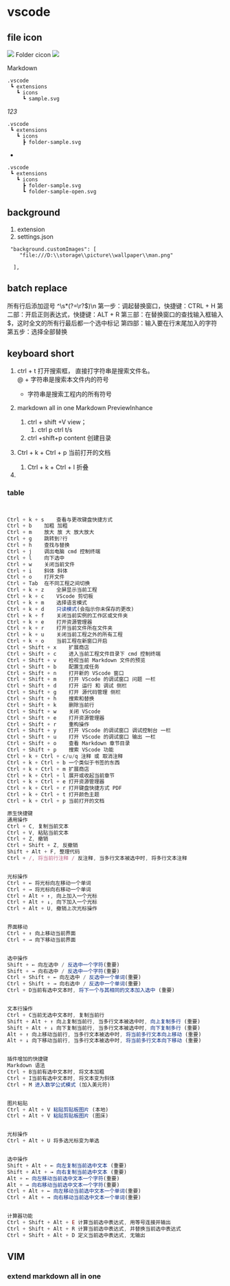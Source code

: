 # vscode
## file icon
![](https://raw.githubusercontent.com/PKief/vscode-material-icon-theme/main/images/fileIcons.png)
Folder cicon
![](https://raw.githubusercontent.com/PKief/vscode-material-icon-theme/main/images/folderIcons.png)

 Markdown
```
.vscode
 ┗ extensions
   ┗ icons
     ┗ sample.svg
```
*123* 

```
.vscode
 ┗ extensions
   ┗ icons
     ┣ folder-sample.svg
```
- 
```
.vscode
 ┗ extensions
   ┗ icons
     ┣ folder-sample.svg
     ┗ folder-sample-open.svg
```
## background
1. extension
2. settings.json
```
 "background.customImages": [
    "file:///D:\\storage\\picture\\wallpaper\\man.png"
    
  ],
```

## batch replace
所有行后添加逗号
^\s*(?=\r?$)\n
第一步：调起替换窗口，快捷键：CTRL + H
第二部：开启正则表达式，快捷键：ALT + R
第三部：在替换窗口的查找输入框输入$，这时全文的所有行最后都一个选中标记
第四部：输入要在行末尾加入的字符
第五步：选择全部替换

## keyboard short



1. ctrl + t 打开搜索框，
    直接打字符串是搜索文件名。    
    @ + 字符串是搜索本文件内的符号    

     + 字符串是搜索工程内的所有符号  
2.  markdown all in one   Markdown PreviewInhance
    1.  ctrl + shift +V  view；
        1.  ctrl p ctrl t/s
    2.  ctrl +shift+p  content 创建目录
3. Ctrl + k + Ctrl + p	当前打开的文档
   1. Ctrl + k + Ctrl + l	折叠  
4. 

### table
```js

    
Ctrl + k + s	查看与更改键盘快捷方式
Ctrl + b	加粗 加粗
Ctrl + m	放大 放 大 放大放大
Ctrl + g	跳转到?行
Ctrl + h	查找与替换
Ctrl + j	调出电脑 cmd 控制终端
Ctrl + l	向下选中
Ctrl + w	关闭当前文件
Ctrl + i	斜体 斜体
Ctrl + o	打开文件
Ctrl + Tab	在不同工程之间切换
Ctrl + k + z	全屏显示当前工程
Ctrl + k + c	VScode 剪切板
Ctrl + k + m	选择语言模式
Ctrl + k + d	只读模式(会指示你未保存的更改)
Ctrl + k + f	关闭当前实例的工作区或文件夹
Ctrl + k + e	打开资源管理器
Ctrl + k + r	打开当前文件所在文件夹
Ctrl + k + u	关闭当前工程之外的所有工程
Ctrl + k + o	当前工程在新窗口开启
Ctrl + Shift + x	扩展商店
Ctrl + Shift + c	进入当前工程文件目录下 cmd 控制终端
Ctrl + Shift + v	检视当前 Markdown 文件的预览
Ctrl + Shift + b	配置生成任务
Ctrl + Shift + n	打开新的 VScode 窗口
Ctrl + Shift + m	打开 VScode 的调试窗口 问题 一栏
Ctrl + Shift + d	打开 运行 和 调试 侧栏
Ctrl + Shift + g	打开 源代码管理 侧栏
Ctrl + Shift + h	搜索和替换
Ctrl + Shift + k	删除当前行
Ctrl + Shift + w	关闭 VScode
Ctrl + Shift + e	打开资源管理器
Ctrl + Shift + r	重构操作
Ctrl + Shift + y	打开 VScode 的调试窗口 调试控制台 一栏
Ctrl + Shift + u	打开 VScode 的调试窗口 输出 一栏
Ctrl + Shift + o	查看 Markdown 章节目录
Ctrl + Shift + p	搜索 VScode 功能
Ctrl + k + Ctrl + c/u/q	注释 或 取消注释
Ctrl + k + Ctrl + b	一个类似于书签的东西
Ctrl + k + Ctrl + m	扩展商店
Ctrl + k + Ctrl + l	展开或收起当前章节
Ctrl + k + Ctrl + e	打开资源管理器
Ctrl + k + Ctrl + r	打开键盘快捷方式 PDF
Ctrl + k + Ctrl + t	打开颜色主题
Ctrl + k + Ctrl + p	当前打开的文档

原生快捷键
通用操作
Ctrl + C, 复制当前文本
Ctrl + V, 粘贴当前文本
Ctrl + Z, 撤销
Ctrl + Shift + Z, 反撤销
Shift + Alt + F, 整理代码
Ctrl + /, 将当前行注释 / 反注释, 当多行文本被选中时, 将多行文本注释


光标操作
Ctrl + ← 将光标向左移动一个单词
Ctrl + → 将光标向右移动一个单词
Ctrl + Alt + ↑, 向上加入一个光标
Ctrl + Alt + ↓, 向下加入一个光标
Ctrl + Alt + U, 撤销上次光标操作


界面移动
Ctrl + ↑ 向上移动当前界面
Ctrl + → 向下移动当前界面


选中操作
Shift + ← 向左选中 / 反选中一个字符(重要)
Shift + → 向右选中 / 反选中一个字符(重要)
Ctrl + Shift + ← 向左选中 / 反选中一个单词(重要)
Ctrl + Shift + → 向右选中 / 反选中一个单词(重要)
Ctrl + D当前有选中文本时, 将下一个与其相同的文本加入选中 (重要)


文本行操作
Ctrl + C当前无选中文本时, 复制当前行
Shift + Alt + ↑ 向上复制当前行, 当多行文本被选中时, 向上复制多行 (重要)
Shift + Alt + ↓ 向下复制当前行, 当多行文本被选中时, 向下复制多行 (重要)
Alt + ↑ 向上移动当前行, 当多行文本被选中时, 将当前多行文本向上移动 (重要)
Alt + ↓ 向下移动当前行, 当多行文本被选中时, 将当前多行文本向下移动 (重要)


插件增加的快捷键
Markdown 语法
Ctrl + B当前有选中文本时, 将文本加粗
Ctrl + I当前有选中文本时, 将文本变为斜体
Ctrl + M 进入数学公式模式 (加入美元符)


图片粘贴
Ctrl + Alt + V 粘贴剪贴板图片 (本地)
Ctrl + Alt + V 粘贴剪贴板图片 (图床)


光标操作
Ctrl + Alt + U 将多选光标变为单选


选中操作
Shift + Alt + ← 向左复制当前选中文本 (重要)
Shift + Alt + → 向右复制当前选中文本 (重要)
Alt + ← 向左移动当前选中文本一个字符(重要)
Alt + → 向右移动当前选中文本一个字符(重要)
Ctrl + Alt + ← 向左移动当前选中文本一个单词(重要)
Ctrl + Alt + → 向右移动当前选中文本一个单词(重要)


计算器功能
Ctrl + Shift + Alt + E 计算当前选中表达式, 用等号连接并输出
Ctrl + Shift + Alt + R 计算当前选中表达式, 并替换当前选中表达式
Ctrl + Shift + Alt + D 定义当前选中表达式, 无输出


```
## VIM


### extend markdown  all  in one